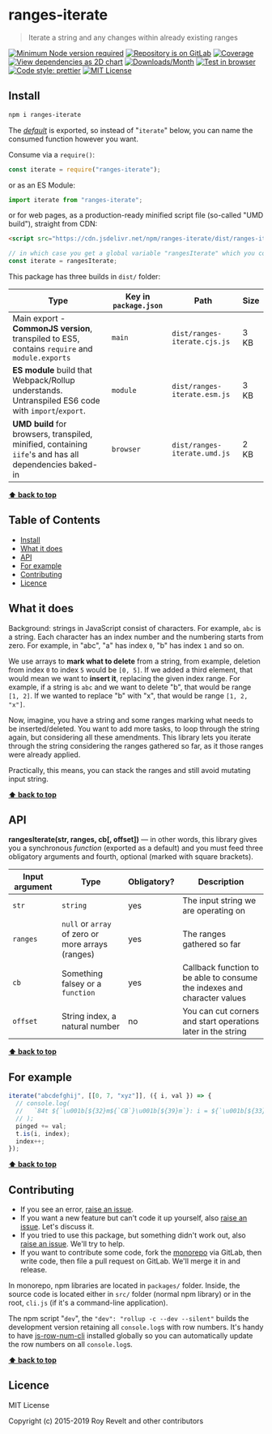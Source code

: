 # ranges-iterate

> Iterate a string and any changes within already existing ranges

[![Minimum Node version required][node-img]][node-url]
[![Repository is on GitLab][gitlab-img]][gitlab-url]
[![Coverage][cov-img]][cov-url]
[![View dependencies as 2D chart][deps2d-img]][deps2d-url]
[![Downloads/Month][downloads-img]][downloads-url]
[![Test in browser][runkit-img]][runkit-url]
[![Code style: prettier][prettier-img]][prettier-url]
[![MIT License][license-img]][license-url]

## Install

```bash
npm i ranges-iterate
```

The [_default_](https://exploringjs.com/es6/ch_modules.html#_default-exports-one-per-module) is exported, so instead of "`iterate`" below, you can name the consumed function however you want.

Consume via a `require()`:

```js
const iterate = require("ranges-iterate");
```

or as an ES Module:

```js
import iterate from "ranges-iterate";
```

or for web pages, as a production-ready minified script file (so-called "UMD build"), straight from CDN:

```html
<script src="https://cdn.jsdelivr.net/npm/ranges-iterate/dist/ranges-iterate.umd.js"></script>
```

```js
// in which case you get a global variable "rangesIterate" which you consume like this:
const iterate = rangesIterate;
```

This package has three builds in `dist/` folder:

| Type                                                                                                    | Key in `package.json` | Path                         | Size |
| ------------------------------------------------------------------------------------------------------- | --------------------- | ---------------------------- | ---- |
| Main export - **CommonJS version**, transpiled to ES5, contains `require` and `module.exports`          | `main`                | `dist/ranges-iterate.cjs.js` | 3 KB |
| **ES module** build that Webpack/Rollup understands. Untranspiled ES6 code with `import`/`export`.      | `module`              | `dist/ranges-iterate.esm.js` | 3 KB |
| **UMD build** for browsers, transpiled, minified, containing `iife`'s and has all dependencies baked-in | `browser`             | `dist/ranges-iterate.umd.js` | 2 KB |

**[⬆ back to top](#)**

## Table of Contents

- [Install](#install)
- [What it does](#what-it-does)
- [API](#api)
- [For example](#for-example)
- [Contributing](#contributing)
- [Licence](#licence)

## What it does

Background: strings in JavaScript consist of characters. For example, `abc` is a string. Each character has an index number and the numbering starts from zero. For example, in "abc", "a" has index `0`, "b" has index `1` and so on.

We use arrays to **mark what to delete** from a string, from example, deletion from index `0` to index `5` would be `[0, 5]`. If we added a third element, that would mean we want to **insert it**, replacing the given index range. For example, if a string is `abc` and we want to delete "b", that would be range `[1, 2]`. If we wanted to replace "b" with "x", that would be range `[1, 2, "x"]`.

Now, imagine, you have a string and some ranges marking what needs to be inserted/deleted. You want to add more tasks, to loop through the string again, but considering all these amendments. This library lets you iterate through the string considering the ranges gathered so far, as it those ranges were already applied.

Practically, this means, you can stack the ranges and still avoid mutating input string.

**[⬆ back to top](#)**

## API

**rangesIterate(str, ranges, cb\[, offset])** — in other words, this library gives you a synchronous _function_ (exported as a default) and you must feed three obligatory arguments and fourth, optional (marked with square brackets).

| Input argument | Type                                              | Obligatory? | Description                                                              |
| -------------- | ------------------------------------------------- | ----------- | ------------------------------------------------------------------------ |
| `str`          | `string`                                          | yes         | The input string we are operating on                                     |
| `ranges`       | `null` or `array` of zero or more arrays (ranges) | yes         | The ranges gathered so far                                               |
| `cb`           | Something falsey or a `function`                  | yes         | Callback function to be able to consume the indexes and character values |
| `offset`       | String index, a natural number                    | no          | You can cut corners and start operations later in the string             |

**[⬆ back to top](#)**

## For example

```js
iterate("abcdefghij", [[0, 7, "xyz"]], ({ i, val }) => {
  // console.log(
  //   `84t ${`\u001b[${32}m${`CB`}\u001b[${39}m`}: i = ${`\u001b[${33}m${i}\u001b[${39}m`}; val = ${`\u001b[${33}m${val}\u001b[${39}m`}`
  // );
  pinged += val;
  t.is(i, index);
  index++;
});
```

**[⬆ back to top](#)**

## Contributing

- If you see an error, [raise an issue](<https://gitlab.com/codsen/codsen/issues/new?issue[title]=ranges-iterate%20package%20-%20put%20title%20here&issue[description]=**Which%20package%20is%20this%20issue%20for**%3A%20%0Aranges-iterate%0A%0A**Describe%20the%20issue%20(if%20necessary)**%3A%20%0A%0A%0A%2Fassign%20%40revelt>).
- If you want a new feature but can't code it up yourself, also [raise an issue](<https://gitlab.com/codsen/codsen/issues/new?issue[title]=ranges-iterate%20package%20-%20put%20title%20here&issue[description]=**Which%20package%20is%20this%20issue%20for**%3A%20%0Aranges-iterate%0A%0A**Describe%20the%20issue%20(if%20necessary)**%3A%20%0A%0A%0A%2Fassign%20%40revelt>). Let's discuss it.
- If you tried to use this package, but something didn't work out, also [raise an issue](<https://gitlab.com/codsen/codsen/issues/new?issue[title]=ranges-iterate%20package%20-%20put%20title%20here&issue[description]=**Which%20package%20is%20this%20issue%20for**%3A%20%0Aranges-iterate%0A%0A**Describe%20the%20issue%20(if%20necessary)**%3A%20%0A%0A%0A%2Fassign%20%40revelt>). We'll try to help.
- If you want to contribute some code, fork the [monorepo](https://gitlab.com/codsen/codsen/) via GitLab, then write code, then file a pull request on GitLab. We'll merge it in and release.

In monorepo, npm libraries are located in `packages/` folder. Inside, the source code is located either in `src/` folder (normal npm library) or in the root, `cli.js` (if it's a command-line application).

The npm script "`dev`", the `"dev": "rollup -c --dev --silent"` builds the development version retaining all `console.log`s with row numbers. It's handy to have [js-row-num-cli](https://www.npmjs.com/package/js-row-num-cli) installed globally so you can automatically update the row numbers on all `console.log`s.

**[⬆ back to top](#)**

## Licence

MIT License

Copyright (c) 2015-2019 Roy Revelt and other contributors

[node-img]: https://img.shields.io/node/v/ranges-iterate.svg?style=flat-square&label=works%20on%20node
[node-url]: https://www.npmjs.com/package/ranges-iterate
[gitlab-img]: https://img.shields.io/badge/repo-on%20GitLab-brightgreen.svg?style=flat-square
[gitlab-url]: https://gitlab.com/codsen/codsen/tree/master/packages/ranges-iterate
[cov-img]: https://img.shields.io/badge/coverage-97.22%25-brightgreen.svg?style=flat-square
[cov-url]: https://gitlab.com/codsen/codsen/tree/master/packages/ranges-iterate
[deps2d-img]: https://img.shields.io/badge/deps%20in%202D-see_here-08f0fd.svg?style=flat-square
[deps2d-url]: http://npm.anvaka.com/#/view/2d/ranges-iterate
[downloads-img]: https://img.shields.io/npm/dm/ranges-iterate.svg?style=flat-square
[downloads-url]: https://npmcharts.com/compare/ranges-iterate
[runkit-img]: https://img.shields.io/badge/runkit-test_in_browser-a853ff.svg?style=flat-square
[runkit-url]: https://npm.runkit.com/ranges-iterate
[prettier-img]: https://img.shields.io/badge/code_style-prettier-ff69b4.svg?style=flat-square
[prettier-url]: https://prettier.io
[license-img]: https://img.shields.io/badge/licence-MIT-51c838.svg?style=flat-square
[license-url]: https://gitlab.com/codsen/codsen/blob/master/LICENSE
